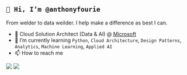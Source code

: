 ## `👋 Hi, I’m @anthonyfourie`

From welder to data weilder. I help make a difference as best I can.

- 🏢 Cloud Solution Architect (Data & AI) @ [Microsoft](https://github.com/microsoft)  
- 🌱 I’m currently learning `Python`, `Cloud Architecture`, `Design Patterns`, `Analytics`, `Machine Learning`, `Applied AI` 
- 📫 How to reach me

[<img src="https://img.shields.io/badge/linkedin-0A66C2.svg?style=for-the-badge&logo=linkedin&logoColor=white" />](https://www.linkedin.com/in/anthonyfourie/)
[<img src="https://img.shields.io/badge/wordpress-21759B.svg?style=for-the-badge&logo=wordpress&logoColor=white" />](https://anthonyfourie.com/)

